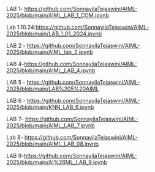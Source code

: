 LAB 1- https://github.com/SonnayilaTejaswini/AIML-2025/blob/main/AIML_LAB_1_COM.ipynb

Lab 1.10.24:https://github.com/SonnayilaTejaswini/AIML-2025/blob/main/LAB_1_01_2024.ipynb

LAB 2 - https://github.com/SonnayilaTejaswini/AIML-2025/blob/main/AIML_lab_2.ipynb

LAB 4-https://github.com/SonnayilaTejaswini/AIML-2025/blob/main/AIML_LAB_4.ipynb

LAB 5 - https://github.com/SonnayilaTejaswini/AIML-2025/blob/main/LAB%205%20AIML

LAB 6 - https://github.com/SonnayilaTejaswini/AIML-2025/blob/main/KNN_LAB_6.ipynb

LAB 7- https://github.com/SonnayilaTejaswini/AIML-2025/blob/main/AIML_LAB_7.ipynb

Lab 8- https://github.com/SonnayilaTejaswini/AIML-2025/blob/main/AIML_LAB_08.ipynb

LAB 9-https://github.com/SonnayilaTejaswini/AIML-2025/blob/main/AI%26ML_LAB_9.ipynb
